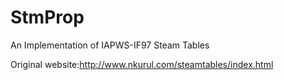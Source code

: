 # StmProp

An Implementation of IAPWS-IF97 Steam Tables

Original website:http://www.nkurul.com/steamtables/index.html
